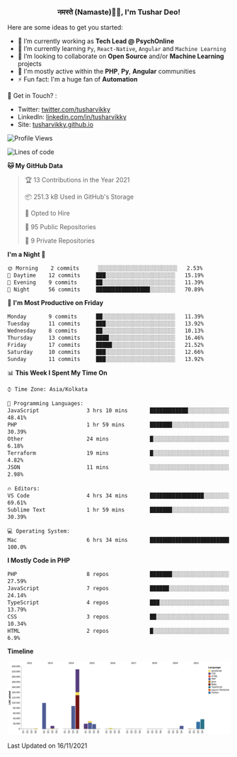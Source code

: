 <h3 align="center">नमस्ते (Namaste)🙏🏻, I'm Tushar Deo!</h3>

Here are some ideas to get you started:

- 🔭 I’m currently working as **Tech Lead @ PsychOnline**
- 🌱 I’m currently learning `Py`, `React-Native`, `Angular` and `Machine Learning`
- 👯 I’m looking to collaborate on **Open Source** and/or **Machine Learning** projects
- 💬 I'm mostly active within the **PHP**, **Py**, **Angular** communities
- ⚡ Fun fact: I'm a huge fan of **Automation**

📣 Get in Touch? :
- Twitter: [twitter.com/tusharvikky](https://twitter.com/tusharvikky)
- LinkedIn: [linkedin.com/in/tusharvikky](https://www.linkedin.com/in/tusharvikky/)
- Site: [tusharvikky.github.io](https://tusharvikky.github.io/)

<!--START_SECTION:waka-->
![Profile Views](http://img.shields.io/badge/Profile%20Views-0-blue)

![Lines of code](https://img.shields.io/badge/From%20Hello%20World%20I%27ve%20Written-577137%20lines%20of%20code-blue)

**🐱 My GitHub Data** 

> 🏆 13 Contributions in the Year 2021
 > 
> 📦 251.3 kB Used in GitHub's Storage 
 > 
> 💼 Opted to Hire
 > 
> 📜 95 Public Repositories 
 > 
> 🔑 9 Private Repositories  
 > 
**I'm a Night 🦉** 

```text
🌞 Morning    2 commits      ░░░░░░░░░░░░░░░░░░░░░░░░░   2.53% 
🌆 Daytime    12 commits     ███░░░░░░░░░░░░░░░░░░░░░░   15.19% 
🌃 Evening    9 commits      ██░░░░░░░░░░░░░░░░░░░░░░░   11.39% 
🌙 Night      56 commits     █████████████████░░░░░░░░   70.89%

```
📅 **I'm Most Productive on Friday** 

```text
Monday       9 commits      ██░░░░░░░░░░░░░░░░░░░░░░░   11.39% 
Tuesday      11 commits     ███░░░░░░░░░░░░░░░░░░░░░░   13.92% 
Wednesday    8 commits      ██░░░░░░░░░░░░░░░░░░░░░░░   10.13% 
Thursday     13 commits     ████░░░░░░░░░░░░░░░░░░░░░   16.46% 
Friday       17 commits     █████░░░░░░░░░░░░░░░░░░░░   21.52% 
Saturday     10 commits     ███░░░░░░░░░░░░░░░░░░░░░░   12.66% 
Sunday       11 commits     ███░░░░░░░░░░░░░░░░░░░░░░   13.92%

```


📊 **This Week I Spent My Time On** 

```text
⌚︎ Time Zone: Asia/Kolkata

💬 Programming Languages: 
JavaScript               3 hrs 10 mins       ████████████░░░░░░░░░░░░░   48.41% 
PHP                      1 hr 59 mins        ███████░░░░░░░░░░░░░░░░░░   30.39% 
Other                    24 mins             █░░░░░░░░░░░░░░░░░░░░░░░░   6.18% 
Terraform                19 mins             █░░░░░░░░░░░░░░░░░░░░░░░░   4.82% 
JSON                     11 mins             ░░░░░░░░░░░░░░░░░░░░░░░░░   2.98%

🔥 Editors: 
VS Code                  4 hrs 34 mins       █████████████████░░░░░░░░   69.61% 
Sublime Text             1 hr 59 mins        ███████░░░░░░░░░░░░░░░░░░   30.39%

💻 Operating System: 
Mac                      6 hrs 34 mins       █████████████████████████   100.0%

```

**I Mostly Code in PHP** 

```text
PHP                      8 repos             ███████░░░░░░░░░░░░░░░░░░   27.59% 
JavaScript               7 repos             ██████░░░░░░░░░░░░░░░░░░░   24.14% 
TypeScript               4 repos             ███░░░░░░░░░░░░░░░░░░░░░░   13.79% 
CSS                      3 repos             ██░░░░░░░░░░░░░░░░░░░░░░░   10.34% 
HTML                     2 repos             █░░░░░░░░░░░░░░░░░░░░░░░░   6.9%

```


**Timeline**

![Chart not found](https://raw.githubusercontent.com/tusharvikky/tusharvikky/master/charts/bar_graph.png) 


 Last Updated on 16/11/2021
<!--END_SECTION:waka-->


